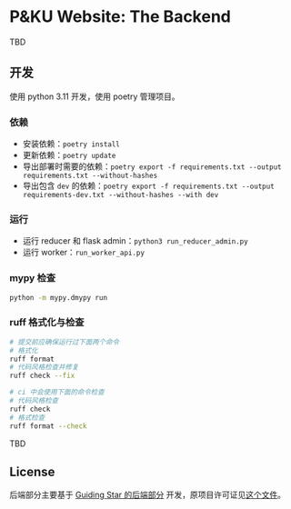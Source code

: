 # P&KU Website: The Backend

TBD

## 开发

使用 python 3.11 开发，使用 poetry 管理项目。

### 依赖

- 安装依赖：`poetry install`
- 更新依赖：`poetry update`
- 导出部署时需要的依赖：`poetry export -f requirements.txt --output requirements.txt --without-hashes`
- 导出包含 `dev` 的依赖：`poetry export -f requirements.txt --output requirements-dev.txt --without-hashes --with dev
`

### 运行

- 运行 reducer 和 flask admin：`python3 run_reducer_admin.py`
- 运行 worker：`run_worker_api.py`

### mypy 检查

```bash
python -m mypy.dmypy run
```

### ruff 格式化与检查
```bash
# 提交前应确保运行过下面两个命令
# 格式化
ruff format
# 代码风格检查并修复
ruff check --fix

# ci 中会使用下面的命令检查
# 代码风格检查
ruff check
# 格式检查
ruff format --check
```

TBD

## License

后端部分主要基于 [Guiding Star 的后端部分](https://github.com/PKU-GeekGame/gs-backend)
开发，原项目许可证见[这个文件](./GS_LICENSE.md)。
